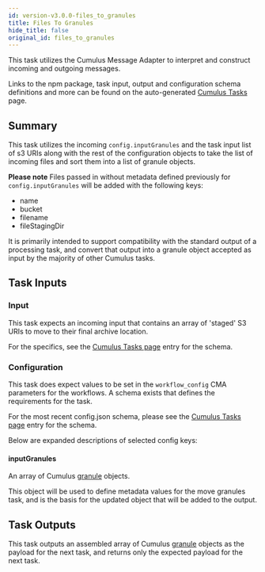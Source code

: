 ```yaml
---
id: version-v3.0.0-files_to_granules
title: Files To Granules
hide_title: false
original_id: files_to_granules
---
```


This task utilizes the Cumulus Message Adapter to interpret and construct incoming and outgoing messages.

Links to the npm package, task input, output and configuration schema definitions and more can be found on the auto-generated [Cumulus Tasks](../tasks) page.

## Summary

This task utilizes the incoming ```config.inputGranules``` and the task input list of s3 URIs along with the rest of the configuration objects to take the list of incoming files and sort them into a list of granule objects.

  **Please note** Files passed in without metadata defined previously for ```config.inputGranules``` will be added with the following keys:

* name
* bucket
* filename
* fileStagingDir

It is primarily intended to support compatibility with the standard output of a processing task, and convert that output into a granule object accepted as input by the majority of other Cumulus tasks.

## Task Inputs

### Input

This task expects an incoming input that contains an array  of 'staged' S3 URIs to move to their final archive location.

For the specifics, see the [Cumulus Tasks page](../tasks) entry for the schema.

### Configuration

This task does expect values to be set in the `workflow_config` CMA parameters for the workflows.  A schema exists that defines the requirements for the task.

For the most recent config.json schema, please see the [Cumulus Tasks page](../tasks) entry for the schema.

Below are expanded descriptions of selected config keys:

#### inputGranules

An array of Cumulus [granule](https://github.com/nasa/cumulus/blob/master/packages/api/models/schemas.js) objects.

This object will be used to define metadata values for the move granules task, and is the basis for the updated object that will be added to the output.

## Task Outputs

This task outputs an assembled array of Cumulus [granule](https://github.com/nasa/cumulus/blob/master/packages/api/models/schemas.js) objects as the payload for the next task, and returns only the expected payload for the next task.
